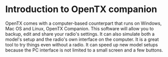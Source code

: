 # Introduction to OpenTX companion

OpenTX comes with a computer-based counterpart that runs on Windows, Mac OS and Linux, OpenTX Companion.  This software will allow you to backup, edit and share your radio's settings.  It can also simulate both a model's setup and the radio's own interface on the computer.  It is a great tool to try things even without a radio.  It can speed up new model setups because the PC interface is not limited to a small screen and a few buttons.

